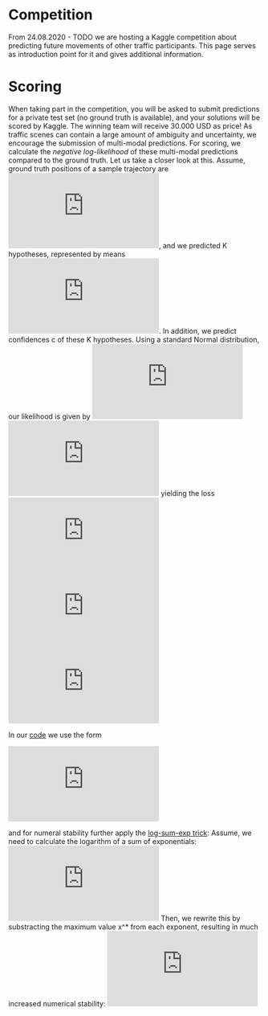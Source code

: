 # Competition

From 24.08.2020 - TODO we are hosting a Kaggle competition about predicting future movements of other traffic participants.
This page serves as introduction point for it and gives additional information.

# Scoring
When taking part in the competition, you will be asked to submit predictions for a private test set (no ground truth is available),
and your solutions will be scored by Kaggle. The winning team will receive 30.000 USD as price!
As traffic scenes can contain a large amount of ambiguity and uncertainty, we encourage the submission of multi-modal predictions.
For scoring, we calculate the *negative log-likelihood* of these multi-modal predictions compared to the ground truth.
Let us take a closer look at this.
Assume, ground truth positions of a sample trajectory are ![equation](http://www.sciweavers.org/tex2img.php?eq=x_1%2C%20%5Cldots%2C%20x_N&bc=White&fc=Black&im=jpg&fs=12&ff=arev&edit=0),
and we predicted K hypotheses, represented by means ![equation](http://www.sciweavers.org/tex2img.php?eq=%5Cmu_1%5Ek%2C%20%5Cldots%2C%20%5Cmu_N%5Ek&bc=White&fc=Black&im=jpg&fs=12&ff=arev&edit=0).
In addition, we predict confidences c of these K hypotheses.
Using a standard Normal distribution, our likelihood is given by
![equation](http://www.sciweavers.org/tex2img.php?eq=%24p%28x_1%2C%20%5Cldots%2C%20x_N%7Cc%5E%7B1%2C%20%5Cldots%2C%20K%7D%2C%20%5Cmu_%7B1%2C%20%5Cldots%2C%20T%7D%5E%7B1%2C%20%5Cldots%2C%20K%7D%29%20%3D%20%5Csum_k%20c%5Ek%20%5Cmathcal%7BN%7D%28x_1%2C%20%5Cldots%2C%20x_N%7C%5Cmu_%7B1%2C%20%5Cldots%2C%20T%7D%5E%7B1%2C%20%5Cldots%2C%20K%7D%2C%20%5CSigma%3D1%29%24&bc=White&fc=Black&im=jpg&fs=12&ff=arev&edit=0)
![equation](http://www.sciweavers.org/tex2img.php?eq=%3D%20%5Csum_k%20c%5Ek%20%5Cprod_t%20%5Cmathcal%7BN%7D%28x_t%7C%5Cmu_t%5Ek%2C%20%5Csigma%3D1%29&bc=White&fc=Black&im=jpg&fs=12&ff=arev&edit=0)
yielding the loss
![equation](http://www.sciweavers.org/tex2img.php?eq=L%20%3D%20-%20%5Clog%20p%28x_1%2C%20%5Cldots%2C%20x_N%7Cc%5E%7B1%2C%20%5Cldots%2C%20K%7D%2C%20%5Cmu_%7B1%2C%20%5Cldots%2C%20T%7D%5E%7B1%2C%20%5Cldots%2C%20K%7D%29&bc=White&fc=Black&im=jpg&fs=12&ff=arev&edit=0)
![equation](http://www.sciweavers.org/tex2img.php?eq=%24%3D%20-%20%5Clog%20%5Csum_k%20e%5E%7B%5Clog%28c%5Ek%29%20%2B%20%5Csum_t%20%5Clog%20%5Cmathcal%7BN%7D%28x_t%7C%5Cmu_t%5Ek%2C%20%5Csigma%3D1%29%7D%24&bc=White&fc=Black&im=jpg&fs=12&ff=arev&edit=0)
![equation](http://www.sciweavers.org/tex2img.php?eq=%24L%20%3D%20-%20%5Clog%20%5Csum_k%20c%5Ek%20e%5E%7B-%5Cfrac%7B1%7D%7B2%7D%20%28%5Cmu_t%5Ek%20-%20x_t%29%5E2%7D%24&bc=White&fc=Black&im=jpg&fs=12&ff=arev&edit=0)

In our [code](https://github.com/lyft/l5kit/blob/20ab033c01610d711c3d36e1963ecec86e8b85b6/l5kit/l5kit/evaluation/metrics.py#L4) we use the form

![equation](http://www.sciweavers.org/tex2img.php?eq=%24L%20%3D%20-%20%5Clog%20%5Csum_k%20%20e%5E%7Bc%5Ek%20-%5Cfrac%7B1%7D%7B2%7D%20%28%5Cmu_t%20-%20x_t%29%5E2%7D%3D%20-%20%5Clog%20%5Csum_k%20%20e%5E%7B%5Ctexttt%7Berror%7D%7D%24&bc=White&fc=Black&im=jpg&fs=12&ff=arev&edit=0)

and for numeral stability further apply the [log-sum-exp trick](https://en.wikipedia.org/wiki/LogSumExp#log-sum-exp_trick_for_log-domain_calculations):
Assume, we need to calculate the logarithm of a sum of exponentials:
![equation](http://www.sciweavers.org/tex2img.php?eq=%24LSE%28x_1%2C%20%5Cldots%2C%20x_n%29%20%3D%20%5Clog%28e%5E%7Bx_1%7D%20%2B%20%5Cldots%20%2B%20e%5E%7Bx_n%7D%29%24&bc=White&fc=Black&im=jpg&fs=12&ff=arev&edit=0)
Then, we rewrite this by substracting the maximum value x^* from each exponent, resulting in much increased numerical stability:
![equation](http://www.sciweavers.org/tex2img.php?eq=%24LSE%28x_1%2C%20%5Cldots%2C%20x_n%29%20%3D%20x%5E%2A%20%2B%20%5Clog%28e%5E%7Bx_1%20-%20x%5E%7B%2A%7D%7D%20%2B%20%5Cldots%20%2B%20e%5E%7Bx_n%20-%20x%5E%7B%2A%7D%7D%29%24%0A%24x%5E%2A%20%3D%20%5Ctexttt%7Bmax%7D%28x_1%2C%20%5Cldots%2C%20x_n%29%24&bc=White&fc=Black&im=jpg&fs=12&ff=arev&edit=0)
